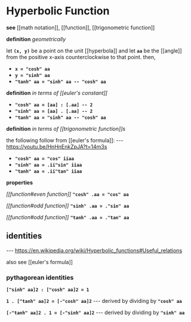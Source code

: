 # Hyperbolic Function

**see** [[math notation]], [[function]], [[trigonometric function]]

**definition** _geometrically_

let **`(x, y)`** be a point on the unit [[hyperbola]] and let **`aa`** be the [[angle]] from the positive x-axis counterclockwise to that point. then,

- **`x = "cosh" aa`**
- **`y = "sinh" aa`**
- **`"tanh" aa = "sinh" aa -- "cosh" aa`**

**definition** _in terms of [[euler's constant]]_

- **`"cosh" aa = [aa] : [.aa] -- 2`**
- **`"sinh" aa = [aa] . [.aa] -- 2`**
- **`"tanh" aa = "sinh" aa -- "cosh" aa`**

**definition** _in terms of [[trigonometric function]]s_

the following follow from [[euler's formula]]: --- <https://youtu.be/HnHnEnkZpJA?t=14m3s>

- **`"cosh" aa = "cos" iiaa`**
- **`"sinh" aa = .ii"sin" iiaa`**
- **`"tanh" aa = .ii"tan" iiaa`**

**properties**

_[[function#even function]]_ **`"cosh" .aa = "cos" aa`**

_[[function#odd function]]_ **`"sinh" .aa = ."sin" aa`**

_[[function#odd function]]_ **`"tanh" .aa = ."tan" aa`**

## identities

--- <https://en.wikipedia.org/wiki/Hyperbolic_functions#Useful_relations>

also see [[euler's formula]]

### pythagorean identities

**`["sinh" aa]2 : ["cosh" aa]2 = 1`**

**`1 . ["tanh" aa]2 = [-"cosh" aa]2`** --- derived by dividing by **`"cosh" aa`**

**`[-"tanh" aa]2 . 1 = [-"sinh" aa]2`** --- derived by dividing by **`"sinh" aa`**
